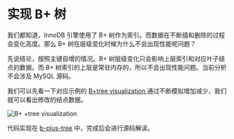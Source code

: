 # 实现 B+ 树

我们都知道，InnoDB 引擎使用了 B+ 树作为索引。而数据在不断插和删除的过程会变化高度。那么 B+ 树在层级变化时候为什么不会出现性能呢问题？

先说结论，按照主键自增的情况。B+ 树层级变化只会影响上层索引和对应叶子结点的数据。而 B+ 树索引的上层是常驻内存的，所以不会出现性能问题。当前分析不会涉及 MySQL 源码。

我们可以先看一下对应示例的 [B+tree visualization](https://visual-algo.firebaseapp.com/),通过不断模拟增加减少，我们就可以看出修改的结点数据。

![B+ +tree visualization](https://raw.githubusercontent.com/wsafight/server-study-notes//main/docs/performance/B%2Btreevisualization.png)

代码实现在 [b-plus-tree](https://github.com/wsafight/b-plus-tree) 中，完成后会进行源码解读。




